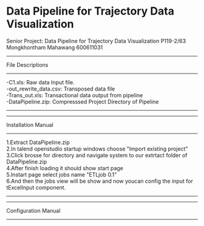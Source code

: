 # Data Pipeline for Trajectory Data Visualization
Senior Project: Data Pipeline for Trajectory Data Visualization P119-2/63
Mongkhontham Mahawang 600611031

*************************************************************************
File Descriptions
*************************************************************************
-C1.xls: Raw data Input file.  
-out_rewrite_data.csv: Transposed data file  
-Trans_out.xls: Transactional data output from pipeline  
-DataPipeline.zip: Compresssed Project Directory of Pipeline  
*************************************************************************
*************************************************************************
Installation Manual
*************************************************************************
1.Extract DataPipeline.zip  
2.In talend openstudio startup windows choose "Import existing project"  
3.Click brosse for directory and navigate system to our extrtact folder of DataPipeline.zip  
4.After finish loading it should show start page   
5.Instart page select jobs name "ETLjob 0.1"  
6.And then the jobs view will be show and now youcan config the input for tExcelInput component.  
*************************************************************************
*************************************************************************
Configuration Manual
*************************************************************************
